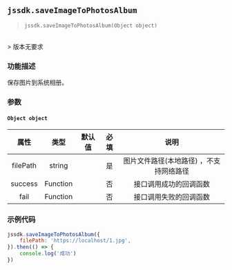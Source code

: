 
## `jssdk.saveImageToPhotosAlbum`

> `jssdk.saveImageToPhotosAlbum(Object object)`
<br/>
> 版本无要求

### 功能描述

保存图片到系统相册。

### 参数

#### `Object object`

| 属性 | 类型 | 默认值 | 必填 | 说明 |
| :--: | :--: | :--: | :--: | :--: |
| filePath | string |  | 是 | 图片文件路径(本地路径) ，不支持网络路径 |
| success | Function |  | 否 | 接口调用成功的回调函数 |
| fail | Function |  | 否 | 接口调用失败的回调函数 |


### 示例代码

```js
jssdk.saveImageToPhotosAlbum({
    filePath: 'https://localhost/1.jpg',
}).then(() => {
    console.log('成功')
})
```
